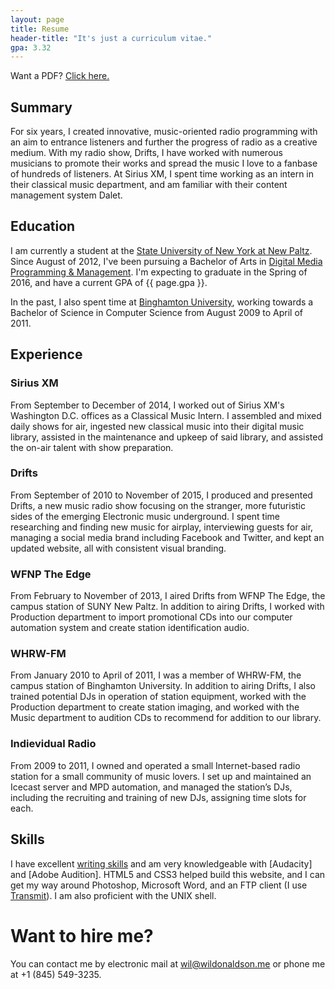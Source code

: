```yaml
---
layout: page
title: Resume
header-title: "It's just a curriculum vitae."
gpa: 3.32
---
```


<p class="message">Want a PDF? <a href="/resume/Wil Donaldson - Resume.pdf">Click here.</a></p>

## Summary

For six years, I created innovative, music-oriented radio programming with an aim to entrance listeners and further the progress of radio as a creative medium. With my radio show, Drifts, I have worked with numerous musicians to promote their works and spread the music I love to a fanbase of hundreds of listeners. At Sirius XM, I spent time working as an intern in their classical music department, and am familiar with their content management system Dalet.

## Education

I am currently a student at the [State University of New York at New Paltz](http://newpaltz.edu). Since August of 2012, I've been pursuing a Bachelor of Arts in [Digital Media Programming & Management](http://www.newpaltz.edu/ugc/las/comm_media/major_dmprog-mgmt.html). I'm expecting to graduate in the Spring of 2016, and have a current GPA of {{ page.gpa }}.

In the past, I also spent time at [Binghamton University](http://binghamton.edu), working towards a Bachelor of Science in Computer Science from August 2009 to April of 2011.

## Experience

### Sirius XM

From September to December of 2014, I worked out of Sirius XM's Washington D.C. offices as a Classical Music Intern. I assembled and mixed daily shows for air, ingested new classical music into their digital music library, assisted in the maintenance and upkeep of said library, and assisted the on-air talent with show preparation.

### Drifts

From September of 2010 to November of 2015, I produced and presented Drifts, a new music radio show focusing on the stranger, more futuristic sides of the emerging Electronic music underground. I spent time researching and finding new music for airplay, interviewing guests for air, managing a social media brand including Facebook and Twitter, and kept an updated website, all with consistent visual branding.

### WFNP The Edge

From February to November of 2013, I aired Drifts from WFNP The Edge, the campus station of SUNY New Paltz. In addition to airing Drifts, I worked with Production department to import promotional CDs into our computer automation system and create station identification audio.

### WHRW-FM

From January 2010 to April of 2011, I was a member of WHRW-FM, the campus station of Binghamton University. In addition to airing Drifts, I also trained potential DJs in operation of station equipment, worked with the Production department to create station imaging, and worked with the Music department to audition CDs to recommend for addition to our library.

### Indievidual Radio

From 2009 to 2011, I owned and operated a small Internet-based radio station for a small community of music lovers. I set up and maintained an Icecast server and MPD automation, and managed the station’s DJs, including the recruiting and training of new DJs, assigning time slots for each.

## Skills

I have excellent [writing skills](/posts/) and am very knowledgeable with [Audacity] and [Adobe Audition]. HTML5 and CSS3 helped build this website, and I can get my way around Photoshop, Microsoft Word, and an FTP client (I use [Transmit](http://panic.com/transmit)). I am also proficient with the UNIX shell.

# Want to hire me?

You can contact me by electronic mail at [wil@wildonaldson.me](mailto:wil@wildonaldson.me) or phone me at +1 (845) 549-3235.
